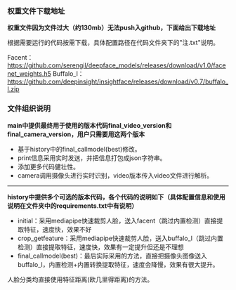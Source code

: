 ### 权重文件下载地址

**权重文件因为文件过大（约130mb）无法push入github，下面给出下载地址**

根据需要运行的代码按需下载，具体配置路径在代码文件夹下的"注.txt"说明。

Facent：https://github.com/serengil/deepface_models/releases/download/v1.0/facenet_weights.h5
Buffalo_l：https://github.com/deepinsight/insightface/releases/download/v0.7/buffalo_l.zip


### 文件组织说明

**main中提供最终用于使用的版本代码final_video_version和final_camera_version，用户只需要用这两个版本**

- 基于history中的final_callmodel(best)修改。
- print信息采用实时发送，并把信息打包成json字符串。
- 添加更多代码健壮性。
- camera调用摄像头进行实时识别，video版本传入video文件进行解析。

---

**history中提供多个可选的版本代码，各个代码的说明如下（具体配置信息和使用说明在文件夹中的requirements.txt中有说明）**

- initial：采用mediapipe快速裁剪人脸，送入facent（跳过内置检测）直接提取特征，速度快，效果不好
- crop_getfeature：采用mediapipe快速裁剪人脸，送入buffalo_l（跳过内置检测）直接提取特征，速度快，效果有一定提升但还是不理想
- final_callmodel(best)：最后实际采用的方法，直接把摄像头图像送入buffalo_l，内置检测+内置转换提取特征，速度会降慢，效果有很大提升。

人脸分类均直接使用特征距离(欧几里得距离)的方法。